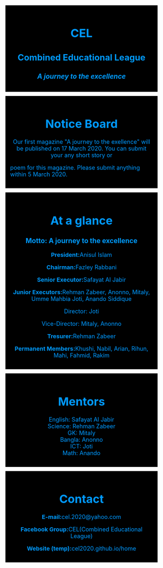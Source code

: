<html>
<head>
<title>CEL</title>
<style>
a{
color:0099ff;
text-decoration:none;
}
#name{
color:0099ff;
padding:15px;
border:16px;
margin:13px;
background-color:000;
font-size:18px;
}
#name2{
color:0099ff;
padding:15px;
border:16px;
margin:13px;
background-color:000;
font-size:18px;
}
#name3{
color:0099ff;
padding:15px;
border:16px;
margin:13px;
background-color:000;
font-size:18px;
}
#name4{
color:0099ff;
padding:15px;
border:16px;
margin:13px;
background-color:000;
font-size:18px;
}
#name5{
color:0099ff;
padding:15px;
border:16px;
margin:13px;
background-color:000;
font-size:18px;
}
</style>
</head>
<body>
<div id="name">
<h1 align="center">CEL</h1>
<h2 align="center">Combined Educational League</h2>
<h3 align="center"><i>A journey to the excellence</i></h3>
</div>
<div id="name2">
<h1 align="center">Notice Board</h1>
<p align="center">Our first magazine "A journey to the exellence" will be published on 17 March 2020. You can submit your any short story or 

poem for this magazine. Please submit anything within 5 March 2020.</p>
</div>
<div id="name3"><h1 align="center">At a glance</h1>
<h3 align="center">Motto: A journey to the excellence</h3>
<p align="center"><b>President:</b>Anisul Islam</p>
<p align="center"><b>Chairman:</b>Fazley Rabbani</p>
<p align="center"><b>Senior Executor:</b>Safayat Al Jabir</p>
<p align="center"><b>Junior Executors:</b>Rehman Zabeer, Anonno, Mitaly, Umme Mahbia Joti, Anando Siddique</p>
<p align="center">Director: Joti</p>
<p align="center">Vice-Director: Mitaly, Anonno</p>
<p align="center"><b>Tresurer:</b>Rehman Zabeer</p>
<p align="center"><b>Permanent Members:</b>Khushi, Nabil, Arian, Rihun, Mahi, Fahmid, Rakim</p>
</div>
<div align="center" id="name5">
<h1 align="center">Mentors</h1>
<p align="center">English: Safayat Al Jabir<br>
Science: Rehman Zabeer<br>
GK: Mitaly<br>
Bangla: Anonno<br>
ICT: Joti<br>
Math: Anando<br>
</p>
</div>
<div id="name4">
<h1 align="center">Contact</h1>
<p align="center"><b>E-mail:</b><a href="cel.2020@yahoo.com">cel.2020@yahoo.com</a></p>
<p align="center"><b>Facebook Group:</b>CEL(Combined Educational League)</p>
<p align="center"><b>Website (temp):</b><a href="cel2020.github.io/home.html">cel2020.github.io/home</a></p>
</div>

</body>
</html>
